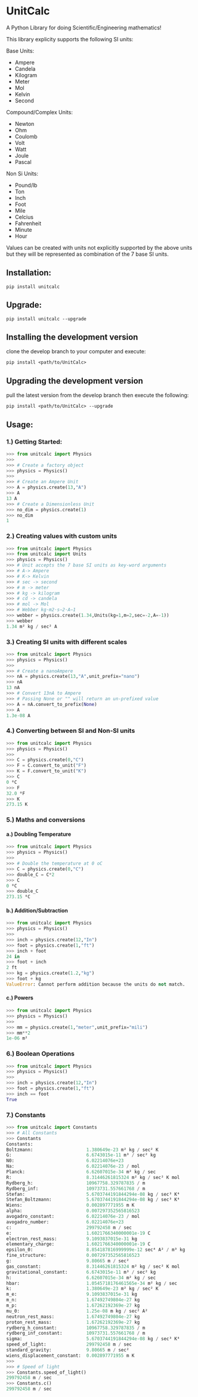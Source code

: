 # UnitCalc
A Python Library for doing Scientific/Engineering mathematics! 

This library explicity supports the following SI units:

Base Units:
- Ampere
- Candela
- Kilogram
- Meter
- Mol
- Kelvin
- Second

Compound/Complex Units:
- Newton
- Ohm
- Coulomb
- Volt
- Watt
- Joule
- Pascal

Non Si Units:
- Pound/lb
- Ton
- Inch
- Foot
- Mile
- Celcius
- Fahrenheit
- Minute
- Hour

Values can be created with units not explicitly supported by the above units but they will be represented as combination of the 7 base SI units.

## Installation:
```
pip install unitcalc
```

## Upgrade:
```
pip install unitcalc --upgrade
```

## Installing the development version
clone the develop branch to your computer and execute:
```
pip install <path/to/UnitCalc>
```

## Upgrading the development version
pull the latest version from the develop branch then execute the following:
```
pip install <path/to/UnitCalc> --upgrade
```


## Usage:
### 1.) Getting Started:
```python
>>> from unitcalc import Physics
>>>
>>> # Create a factory object
>>> physics = Physics()
>>>
>>> # Create an Ampere Unit
>>> A = physics.create(13,"A")
>>> A
13 A
>>> # Create a Dimensionless Unit
>>> no_dim = physics.create(1)
>>> no_dim
1
```

### 2.) Creating values with custom units
```python
>>> from unitcalc import Physics
>>> from unitcalc import Units
>>> physics = Physics()
>>> # Unit accepts the 7 base SI units as key-word arguments
>>> # A-> Ampere
>>> # K-> Kelvin
>>> # sec -> second
>>> # m -> meter
>>> # kg -> kilogram
>>> # cd -> candela
>>> # mol -> Mol
>>> # Webber kg⋅m2⋅s−2⋅A−1
>>> webber = physics.create(1.34,Units(kg=1,m=2,sec=-2,A=-1))
>>> webber
1.34 m² kg / sec² A 
```

### 3.) Creating SI units with different scales
```python
>>> from unitcalc import Physics
>>> physics = Physics()
>>>
>>> # Create a nanoAmpere
>>> nA = physics.create(13,"A",unit_prefix="nano")
>>> nA
13 nA
>>> # Convert 13nA to Ampere
>>> # Passing None or "" will return an un-prefixed value
>>> A = nA.convert_to_prefix(None)
>>> A
1.3e-08 A
```

### 4.) Converting between SI and Non-SI units
```python
>>> from unitcalc import Physics
>>> physics = Physics()
>>> 
>>> C = physics.create(0,"C")
>>> F = C.convert_to_unit("F")
>>> K = F.convert_to_unit("K")
>>> C
0 ⁰C
>>> F
32.0 ⁰F
>>> K
273.15 K
```

### 5.) Maths and conversions
#### a.) Doubling Temperature
```python
>>> from unitcalc import Physics
>>> physics = Physics()
>>>
>>> # Double the temperature at 0 oC
>>> C = physics.create(0,"C")
>>> double_C = C*2
>>> C
0 ⁰C
>>> double_C
273.15 ⁰C
```
#### b.) Addition/Subtraction
```python
>>> from unitcalc import Physics
>>> physics = Physics()
>>>
>>> inch = physics.create(12,"In")
>>> foot = physics.create(1,"ft")
>>> inch + foot
24 in
>>> foot + inch
2 ft
>>> kg = physics.create(1.2,"kg")
>>> foot + kg
ValueError: Cannot perform addition because the units do not match.
```
#### c.) Powers
```python
>>> from unitcalc import Physics
>>> physics = Physics()
>>>
>>> mm = physics.create(1,"meter",unit_prefix="mili")
>>> mm**2
1e-06 m²
```

### 6.) Boolean Operations
```python
>>> from unitcalc import Physics
>>> physics = Physics()
>>>
>>> inch = physics.create(12,"In")
>>> foot = physics.create(1,"ft")
>>> inch == foot
True
```

### 7.) Constants
```python
>>> from unitcalc import Constants
>>> # All Constants
>>> Constants
Constants:
Boltzmann:                    1.380649e-23 m² kg / sec² K 
G:                            6.6743015e-11 m³ / sec² kg 
N0:                           6.02214076e+23 
Na:                           6.02214076e-23 / mol 
Planck:                       6.62607015e-34 m² kg / sec 
R:                            8.31446261815324 m² kg / sec² K mol 
Rydberg_h:                    10967758.329787835 / m 
Rydberg_inf:                  10973731.557661768 / m 
Stefan:                       5.6703744191844294e-08 kg / sec³ K⁴ 
Stefan_Boltzmann:             5.6703744191844294e-08 kg / sec³ K⁴ 
Wiens:                        0.002897771955 m K 
alpha:                        0.007297352565816523 
avogadro_constant:            6.02214076e-23 / mol 
avogadro_number:              6.02214076e+23 
c:                            299792458 m / sec 
e:                            1.6021766340000001e-19 C
electron_rest_mass:           9.1093837015e-31 kg
elementary_charge:            1.6021766340000001e-19 C
epsilon_0:                    8.854187816999999e-12 sec⁴ A² / m³ kg 
fine_structure:               0.007297352565816523 
g:                            9.80665 m / sec² 
gas_constant:                 8.31446261815324 m² kg / sec² K mol 
gravitational_constant:       6.6743015e-11 m³ / sec² kg 
h:                            6.62607015e-34 m² kg / sec 
hbar:                         1.0545718176461565e-34 m² kg / sec 
k:                            1.380649e-23 m² kg / sec² K 
m_e:                          9.1093837015e-31 kg
m_n:                          1.67492749804e-27 kg
m_p:                          1.67262192369e-27 kg
mu_0:                         1.25e-08 m kg / sec² A² 
neutron_rest_mass:            1.67492749804e-27 kg
proton_rest_mass:             1.67262192369e-27 kg
rydberg_h_constant:           10967758.329787835 / m 
rydberg_inf_constant:         10973731.557661768 / m 
sigma:                        5.6703744191844294e-08 kg / sec³ K⁴ 
speed_of_light:               299792458 m / sec 
standard_gravity:             9.80665 m / sec² 
wiens_displacement_constant:  0.002897771955 m K
>>>
>>> # Speed of light
>>> Constants.speed_of_light()
299792458 m / sec
>>> Constants.c()
299792458 m / sec
```
